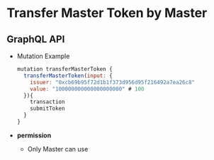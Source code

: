 
# Transfer Master Token by Master

## GraphQL API

- Mutation Example
  ```javascript
  mutation transferMasterToken {
    transferMasterToken(input: {
      issuer: "0xcb69b95f72d1b1f373d956d95f216492a7ea26c8"
      value: "100000000000000000000" # 100
    }){
      transaction
      submitToken
    }
  }
  ```


- **permission**
  - Only Master can use